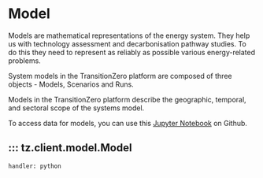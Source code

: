 # Model

Models are mathematical representations of the energy system. They help us with technology assessment and decarbonisation pathway studies. To do this they need to represent as reliably as possible various energy-related problems.

System models in the TransitionZero platform are composed of three objects - Models, Scenarios and Runs.

Models in the TransitionZero platform describe the geographic, temporal, and sectoral scope of the systems model.

To access data for models, you can use this [Jupyter Notebook](https://github.com/transition-zero/feo-client-examples/blob/main/feo-client-examples/3_system_model_results.ipynb) on Github.

## ::: tz.client.model.Model
    handler: python
